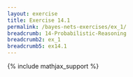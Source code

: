 ```yaml
---
layout: exercise
title: Exercise 14.1
permalink: /bayes-nets-exercises/ex_1/
breadcrumb: 14-Probabilistic-Reasoning
breadcrumb2: ex_1
breadcrumb5: ex14.1
---
```


{% include mathjax_support %}


